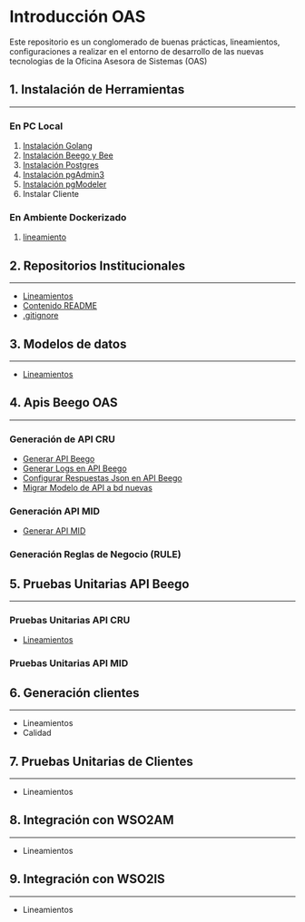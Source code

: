 # Introducción OAS

Este repositorio es un conglomerado de buenas prácticas, lineamientos, configuraciones a realizar en el entorno de desarrollo de las nuevas tecnologias de la Oficina Asesora de Sistemas (OAS)


## 1. Instalación de Herramientas
***
### En PC Local
1. [Instalación Golang](/instalacion_de_herramientas/golang.md)
3. [Instalación Beego y Bee](/instalacion_de_herramientas/beego.md)
4. [Instalación Postgres](/instalacion_de_herramientas/postgres.md)
5. [Instalación pgAdmin3](/instalacion_de_herramientas/pgadmin3.md)
6. [Instalación pgModeler](/instalacion_de_herramientas/pgmodeler.md)
7. Instalar Cliente

### En Ambiente Dockerizado
1. [lineamiento](/instalacion_de_herramientas/dockerizacion.md)

## 2. Repositorios Institucionales
***
- [Lineamientos](/repositorios_institucionales/lineamientos.md)
- [Contenido README](/repositorios_institucionales/contenido_readme.md)
- [.gitignore](/repositorios_institucionales/gitignore.md)

## 3. Modelos de datos
***
- [Lineamientos](/modelo_de_datos/estandar.md)

## 4. Apis Beego OAS
***
### Generación de API CRU

- [Generar API Beego](/generacion_de_apis/generar_api.md)
- [Generar Logs en API Beego](/generacion_de_apis/logs_api.md)
- [Configurar Respuestas Json en API Beego](/generacion_de_apis/json_api.md)
- [Migrar Modelo de API a bd nuevas](/generacion_de_apis/migrar.md)

### Generación API MID

- [Generar API MID](/pruebas_unitarias_api_beego/api_mid.md)

### Generación Reglas de Negocio (RULE)

## 5. Pruebas Unitarias API Beego
***
### Pruebas Unitarias API CRU
- [Lineamientos](/pruebas_unitarias_api_beego/unit_test_beego.md)

### Pruebas Unitarias API MID

## 6. Generación clientes
***
- Lineamientos
- Calidad

## 7. Pruebas Unitarias de Clientes
***
- Lineamientos

## 8. Integración con WSO2AM
***
- Lineamientos

## 9. Integración con WSO2IS
***
- Lineamientos
